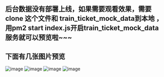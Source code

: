 ## 后台数据没有部署上线，如果需要观看效果，需要clone 这个文件和 train_ticket_mock_data到本地 ，用pm2 start index.js开启train_ticket_mock_data服务就可以预览啦~~~

## 下面有几张图片预览
![image](https://github.com/Ricardolu1/train_ticket/edit/master/image_dependency/1.png)
![image](https://github.com/Ricardolu1/train_ticket/edit/master/image_dependency/2.png)
![image](https://github.com/Ricardolu1/train_ticket/edit/master/image_dependency/3.png)
![image](https://github.com/Ricardolu1/train_ticket/edit/master/image_dependency/4.png)
